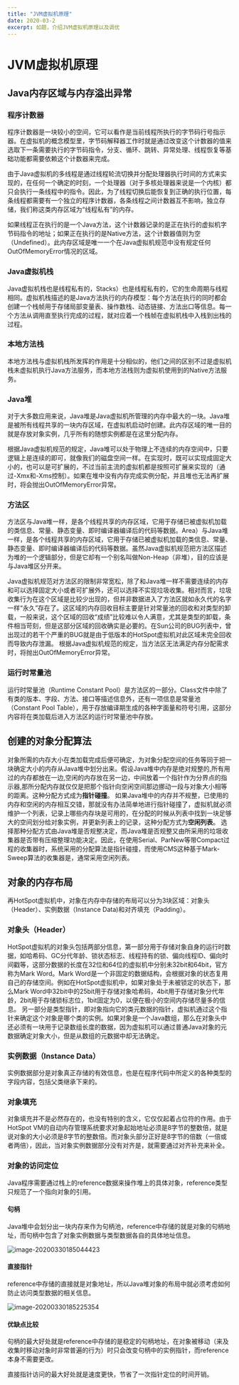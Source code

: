 ```yaml
---
title: "JVM虚拟机原理"
date: 2020-03-2
excerpt: 如题，介绍JVM虚拟机原理以及调优
---
```


# JVM虚拟机原理

## Java内存区域与内存溢出异常

### 程序计数器

程序计数器是一块较小的空间，它可以看作是当前线程所执行的字节码行号指示器。在虚拟机的概念模型里，字节码解释器工作时就是通过改变这个计数器的值来选取下一条需要执行的字节码指令，分支、循环、跳转、异常处理、线程恢复等基础功能都需要依赖这个计数器来完成。

由于Java虚拟机的多线程是通过线程轮流切换并分配处理器执行时间的方式来实现的，在任何一个确定的时刻，一个处理器（对于多核处理器来说是一个内核）都只会执行一条线程中的指令。因此，为了线程切换后能恢复到正确的执行位置，每条线程都需要有一个独立的程序计数器，各条线程之间计数器互不影响，独立存储，我们称这类内存区域为“线程私有”的内存。 

如果线程正在执行的是一个Java方法，这个计数器记录的是正在执行的虚拟机字节码指令的地址；如果正在执行的是Native方法，这个计数器值则为空（Undefined）。此内存区域是唯一一个在Java虚拟机规范中没有规定任何OutOfMemoryError情况的区域。 

### Java虚拟机栈

Java虚拟机栈也是线程私有的，Stacks）也是线程私有的，它的生命周期与线程相同。虚拟机栈描述的是Java方法执行的内存模型：每个方法在执行的同时都会创建一个栈帧用于存储局部变量表、操作数栈、动态链接、方法出口等信息。每一个方法从调用直至执行完成的过程，就对应着一个栈帧在虚拟机栈中入栈到出栈的过程。

### 本地方法栈

本地方法栈与虚拟机栈所发挥的作用是十分相似的，他们之间的区别不过是虚拟机栈未虚拟机执行Java方法服务，而本地方法栈则为虚拟机使用到的Native方法服务。

### Java堆

对于大多数应用来说，Java堆是Java虚拟机所管理的内存中最大的一块。Java堆是被所有线程共享的一块内存区域，在虚拟机启动时创建。此内存区域的唯一目的就是存放对象实例，几乎所有的随想实例都是在这里分配内存。

根据Java虚拟机规范的规定，Java堆可以处于物理上不连续的内存空间中，只要逻辑上是连续的即可，就像我们的磁盘空间一样。在实现时，既可以实现成固定大小的，也可以是可扩展的，不过当前主流的虚拟机都是按照可扩展来实现的（通过-Xmx和-Xms控制）。如果在堆中没有内存完成实例分配，并且堆也无法再扩展时，将会抛出OutOfMemoryError异常。

### 方法区

方法区与Java堆一样，是各个线程共享的内存区域，它用于存储已被虚拟机加载的类信息、常量、静态变量、即时编译器编译后的代码等数据。Area）与Java堆一样，是各个线程共享的内存区域，它用于存储已被虚拟机加载的类信息、常量、静态变量、即时编译器编译后的代码等数据。虽然Java虚拟机规范把方法区描述为堆的一个逻辑部分，但是它却有一个别名叫做Non-Heap（非堆），目的应该是与Java堆区分开来。

Java虚拟机规范对方法区的限制非常宽松，除了和Java堆一样不需要连续的内存和可以选择固定大小或者可扩展外，还可以选择不实现垃圾收集。相对而言，垃圾收集行为在这个区域是比较少出现的，但并非数据进入了方法区就如永久代的名字一样“永久”存在了。这区域的内存回收目标主要是针对常量池的回收和对类型的卸载，一般来说，这个区域的回收“成绩”比较难以令人满意，尤其是类型的卸载，条件相当苛刻，但是这部分区域的回收确实是必要的。在Sun公司的BUG列表中，曾出现过的若干个严重的BUG就是由于低版本的HotSpot虚拟机对此区域未完全回收而导致内存泄漏。 根据Java虚拟机规范的规定，当方法区无法满足内存分配需求时，将抛出OutOfMemoryError异常。

### 运行时常量池

运行时常量池（Runtime Constant Pool）是方法区的一部分。Class文件中除了有类的版本、字段、方法、接口等描述信息外，还有一项信息是常量池（Constant Pool Table），用于存放编译期生成的各种字面量和符号引用，这部分内容将在类加载后进入方法区的运行时常量池中存放。

## 创建的对象分配算法

对象所需的内存大小在类加载完成后便可确定，为对象分配空间的任务等同于把一块确定大小的内存从Java堆中划分出来。假设Java堆中内存是绝对规整的,所有用过的内存都放在一边,空闲的内存放在另一边，中间放着一个指针作为分界点的指示器,那所分配内存就仅仅是把那个指针向空闲空间那边挪动一段与对象大小相等的距离。这种分配方式成为**指针碰撞**。
如果Java堆中的内存并不规整，已使用的内存和空闲的内存相互交错，那就没有办法简单地进行指针碰撞了，虚拟机就必须维护一个列表，记录上哪些内存块是可用的，在分配的时候从列表中找到一块足够大的空间划分给对象实例，并更新列表上的记录，这种分配方式为**空闲列表**。
选择那种分配方式由Java堆是否规整决定，而Java堆是否规整又由所采用的垃圾收集器是否带有压缩整理功能决定。因此，在使用Serial、ParNew等带Compact过程的收集器时，系统采用的分配算法是指针碰撞，而使用CMS这种基于Mark-Sweep算法的收集器是，通常采用空闲列表。

## 对象的内存布局

再HotSpot虚拟机中，对象在内存中存储的布局可以分为3块区域：对象头（Header）、实例数据（Instance Data)和对齐填充（Padding）。

### 对象头（Header）

HotSpot虚拟机的对象头包括两部分信息，第一部分用于存储对象自身的运行时数据，如哈希码、GC分代年龄、锁状态标志、线程持有的锁、偏向线程ID、偏向时间戳等，这部分数据的长度在32位和64位的虚拟机中分别未32bit和64bit，官方称为Mark Word。Mark Word是一个非固定的数据结构，会根据对象的状态复用自己的存储空间。例如在HotSpot虚拟机中，如果对象处于未被锁定的状态下，那么Mark Word中32bit中的25bit用于存储对象哈希码，4bit用于存储对象分代年龄，2bit用于存储锁标志位，1bit固定为0，以便在极小的空间内存储尽量多的信息。
另一部分是类型指针，即对象指向它的类元数据的指针，虚拟机通过这个指针来确定这个对象是哪个类的实例。如果对象是一个Java数组，那么在对象头中还必须有一块用于记录数组长度的数据，因为虚拟机可以通过普通Java对象的元数据确定对象大小，但是从数组的元数据中却无法确定。

### 实例数据（Instance Data）

实例数据部分是对象真正存储的有效信息，也是在程序代码中所定义的各种类型的字段内容，包括父类继承下来的。

### 对象填充

对象填充并不是必然存在的，也没有特别的含义，它仅仅起着占位符的作用。由于HotSpot VM的自动内存管理系统要求对象起始地址必须是8字节的整数倍，就是说对象的大小必须是8字节的整数倍。而对象头部分正好是8字节的倍数（一倍或者两倍），因此，当对象实例数据部分没有对齐是，就需要通过对齐补充来补全。

### 对象的访问定位

Java程序需要通过栈上的reference数据来操作堆上的具体对象，reference类型只规范了一个指向对象的引用。

#### 句柄

Java堆中会划分出一块内存来作为句柄池，reference中存储的就是对象的句柄地址，而句柄中包含了对象实例数据与类型数据各自的具体地址信息。

![image-20200330185044423](C:\Users\owen\AppData\Roaming\Typora\typora-user-images\image-20200330185044423.png)

#### 直接指针

reference中存储的直接就是对象地址，所以Java堆对象的布局中就必须考虑如何防止访问类型数据的相关信息。

![image-20200330185225354](C:\Users\owen\AppData\Roaming\Typora\typora-user-images\image-20200330185225354.png)

#### 优缺点比较

句柄的最大好处就是reference中存储的是稳定的句柄地址，在对象被移动（来及收集时移动对象时非常普遍的行为）时只会改变句柄中的实例指针，而reference本身不需要更改。

直接指针访问的最大好处就是速度更快，节省了一次指针定位的时间开销。
